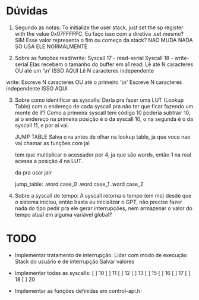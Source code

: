# Dúvidas
1. Segundo as notas:
To initialize the user stack, just set the sp register with the value 0x07FFFFFC.
Eu faço isso com a diretiva .set mesmo? SIM
Esse valor representa o fim ou começo da stack? NAO MUDA NADA SO USA ELE NORMALMENTE

2. Sobre as funções read/write:
Syscall 17 - read-serial
Syscall 18 - write-serial
Elas recebem o tamanho do buffer em a1
read:
    Lê até N caracteres OU até um '\n' ISSO AQUI
    Lê N caracteres independente

write:
    Escreve N caracteres OU até o primeiro '\n'
    Escreve N caracteres independente ISSO AQUI

3. Sobre como identificar as syscalls:
    Daria pra fazer uma LUT (Lookup Table) com o endereço de cada syscall
    pra não ter que ficar fazendo um monte de if?
    Como a primeira syscall tem código 10 poderia subtrair 10, ai o
    endereço na primeira posição é o da syscall 10, o na segunda é o da
    syscall 11, e por ai vai.

    JUMP TABLE
    Salva o ra antes de olhar na lookup table, ja que voce nao vai chamar as funções
    com jal

    tem que multiplicar o acessador por 4, ja que são words, então 1 na real acessa 
    a posição 4 na LUT.

    da pra usar jalr

    jump_table:
        .word case_0
        .word case_1
        .word case_2

4. Sobre a syscall de tempo:
    A syscall retorna o tempo (em ms) desde que o sistema iniciou, então basta
    eu inicializar o GPT, não preciso fazer nada do tipo pedir pra ele gerar
    interrupções, nem armazenar o valor do tempo atual em alguma variável global?

# TODO

- Implementar tratamento de interrupção:
    Lidar com modo de execução
    Stack do usuário e de interrupção
    Salvar valores
- Implementar todas as syscalls:
    [ ] 10
    [ ] 11
    [ ] 12
    [ ] 13
    [ ] 15
    [ ] 16
    [ ] 17
    [ ] 18
    [ ] 20

- Implementar as funções definidas em control-api.h:
